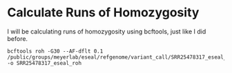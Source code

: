 # Calculate Runs of Homozygosity
I will be calculating runs of homozygosity using bcftools, just like I did before. 

    bcftools roh -G30 --AF-dflt 0.1 /public/groups/meyerlab/eseal/refgenome/variant_call/SRR25478317_eseal_varfilter.vcf -o SRR25478317_eseal_roh
